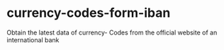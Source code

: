 # currency-codes-form-iban
Obtain the latest data of currency- Codes from the official website of an international bank

